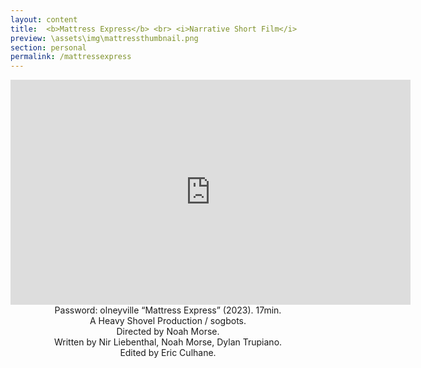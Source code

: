 ```yaml
---
layout: content
title:  <b>Mattress Express</b> <br> <i>Narrative Short Film</i>
preview: \assets\img\mattressthumbnail.png
section: personal
permalink: /mattressexpress
---
```


<body><center><iframe src="https://player.vimeo.com/video/796815419?h=d4ad42fffe" width="640" height="360" frameborder="0" allow="autoplay; fullscreen; picture-in-picture" allowfullscreen></iframe>
<br>
Password: olneyville
“Mattress Express” (2023). 17min. <br>
A Heavy Shovel Production / sogbots. <br>
Directed by Noah Morse. <br>
Written by Nir Liebenthal, Noah Morse, Dylan Trupiano.<br>
Edited by Eric Culhane. </center></body>